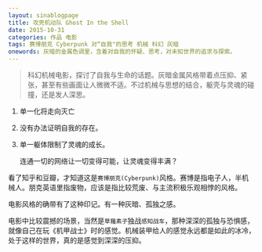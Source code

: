 ```yaml
---
layout: sinablogpage
title: 攻壳机动队 Ghost In the Shell
date: 2015-10-31
categories: 作品 电影
tags: 赛博朋克 Cyberpunk 对“自我"的思考 机械 科幻 灰暗
onewords: 灰暗的金属色调里，含着对自我的怀疑、思考，对未知世界的追求与探索。
---
```

> 科幻机械电影，探讨了自我与生命的话题。灰暗金属风格带着点压抑、紧张，甚至有些画面让人微微不适。不过机械与思想的结合，躯壳与灵魂的碰撞，还是发人深思。

1. 单一化将走向灭亡

2. 没有办法证明自我的存在。

3. 单一躯体限制了灵魂的成长。
    
    连通一切的网络让一切变得可能，让灵魂变得丰满？

看了知乎和豆瓣，才知道这是`赛博朋克(Cyberpunk)`风格。赛博是指电子人，半机械人。朋克英语里指废物，应该是指比较荒废、与主流积极乐观相悖的风格。

电影风格的确带有了这种印记。有一种灰暗、孤独之感。

电影中比较震撼的场景，当然是`草薙素子`独战`感知战车`，那种深深的孤独与恐惧感，就像自己在玩《机甲战士》时的感觉。机械装甲给人的感觉永远都是如此的冰冷，处于这样的世界，真的是感觉到深深的压抑。